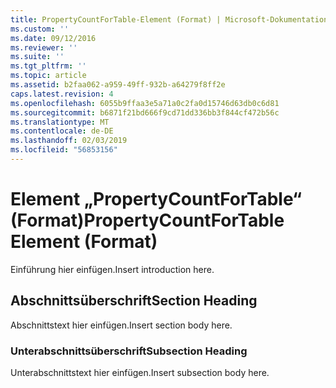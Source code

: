 ```yaml
---
title: PropertyCountForTable-Element (Format) | Microsoft-Dokumentation
ms.custom: ''
ms.date: 09/12/2016
ms.reviewer: ''
ms.suite: ''
ms.tgt_pltfrm: ''
ms.topic: article
ms.assetid: b2faa062-a959-49ff-932b-a64279f8ff2e
caps.latest.revision: 4
ms.openlocfilehash: 6055b9ffaa3e5a71a0c2fa0d15746d63db0c6d81
ms.sourcegitcommit: b6871f21bd666f9cd71dd336bb3f844cf472b56c
ms.translationtype: MT
ms.contentlocale: de-DE
ms.lasthandoff: 02/03/2019
ms.locfileid: "56853156"
---
```

# <a name="propertycountfortable-element-format"></a><span data-ttu-id="5003e-102">Element „PropertyCountForTable“ (Format)</span><span class="sxs-lookup"><span data-stu-id="5003e-102">PropertyCountForTable Element (Format)</span></span>

<span data-ttu-id="5003e-103">Einführung hier einfügen.</span><span class="sxs-lookup"><span data-stu-id="5003e-103">Insert introduction here.</span></span>

## <a name="section-heading"></a><span data-ttu-id="5003e-104">Abschnittsüberschrift</span><span class="sxs-lookup"><span data-stu-id="5003e-104">Section Heading</span></span>

<span data-ttu-id="5003e-105">Abschnittstext hier einfügen.</span><span class="sxs-lookup"><span data-stu-id="5003e-105">Insert section body here.</span></span>

### <a name="subsection-heading"></a><span data-ttu-id="5003e-106">Unterabschnittsüberschrift</span><span class="sxs-lookup"><span data-stu-id="5003e-106">Subsection Heading</span></span>

<span data-ttu-id="5003e-107">Unterabschnittstext hier einfügen.</span><span class="sxs-lookup"><span data-stu-id="5003e-107">Insert subsection body here.</span></span>
